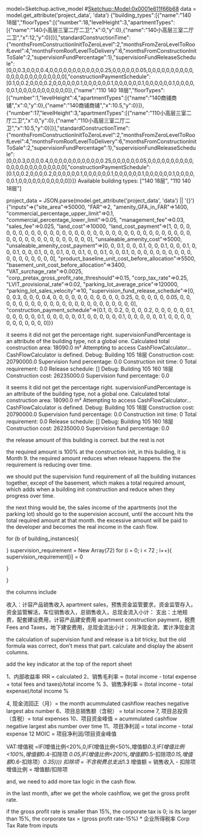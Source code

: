 model=Sketchup.active_model
#<Sketchup::Model:0x0001e611f66b68>
data = model.get_attribute('project_data', 'data')
{"building_types":[{"name":"140 18层","floorTypes":[{"number":18,"levelHeight":3,"apartmentTypes":[{"name":"140小高层三室二厅二卫","x":0,"y":0},{"name":"140小高层三室二厅二卫","x":12,"y":0}]}],"standardConstructionTime":{"monthsFromConstructionInitToZeroLevel":2,"monthsFromZeroLevelToRoofLevel":4,"monthsFromRoofLevelToDelivery":6,"monthsFromConstructionInitToSale":2,"supervisionFundPercentage":1},"supervisionFundReleaseSchedule":[0,0,0.3,0,0,0,0.4,0,0,0,0,0,0,0,0,0,0,0,0.25,0,0,0,0,0,0.05,0,0,0,0,0,0,0,0,0,0,0,0,0,0,0,0,0,0,0,0,0,0,0],"constructionPaymentSchedule":[0.1,0,0.2,0,0,0,0.2,0,0,0,0,0,0.1,0,0,0,0,0,0.1,0,0,0,0,0,0.1,0,0,0,0,0,0.1,0,0,0,0,0,0.1,0,0,0,0,0,0,0,0,0,0,0]},{"name":"110 140 18层","floorTypes":[{"number":1,"levelHeight":4,"apartmentTypes":[{"name":"140商铺商铺","x":0,"y":0},{"name":"140商铺商铺","x":10.5,"y":0}]},{"number":17,"levelHeight":3,"apartmentTypes":[{"name":"110小高层三室二厅二卫","x":0,"y":0},{"name":"110小高层三室二厅二卫","x":10.5,"y":0}]}],"standardConstructionTime":{"monthsFromConstructionInitToZeroLevel":2,"monthsFromZeroLevelToRoofLevel":4,"monthsFromRoofLevelToDelivery":6,"monthsFromConstructionInitToSale":2,"supervisionFundPercentage":1},"supervisionFundReleaseSchedule":[0,0,0.3,0,0,0,0.4,0,0,0,0,0,0,0,0,0,0,0,0.25,0,0,0,0,0,0.05,0,0,0,0,0,0,0,0,0,0,0,0,0,0,0,0,0,0,0,0,0,0,0],"constructionPaymentSchedule":[0.1,0,0.2,0,0,0,0.2,0,0,0,0,0,0.1,0,0,0,0,0,0.1,0,0,0,0,0,0.1,0,0,0,0,0,0.1,0,0,0,0,0,0.1,0,0,0,0,0,0,0,0,0,0,0]}]}
Available building types: ["140 18层", "110 140 18层"]

project_data = JSON.parse(model.get_attribute('project_data', 'data') || '{}')
{"inputs"=>{"site_area"=>50000, "FAR"=>2, "amenity_GFA_in_FAR"=>1400, "commercial_percentage_upper_limit"=>0.1, "commercial_percentage_lower_limit"=>0.05, "management_fee"=>0.03, "sales_fee"=>0.025, "land_cost"=>10000, "land_cost_payment"=>[1, 0, 0, 0, 0, 0, 0, 0, 0, 0, 0, 0, 0, 0, 0, 0, 0, 0, 0, 0, 0, 0, 0, 0, 0, 0, 0, 0, 0, 0, 0, 0, 0, 0, 0, 0, 0, 0, 0, 0, 0, 0, 0, 0, 0, 0, 0, 0], "unsaleable_amenity_cost"=>5000, "unsaleable_amenity_cost_payment"=>[0, 0, 0.1, 0, 0, 0.1, 0, 0, 0.1, 0, 0, 0.1, 0, 0, 0.1, 0, 0, 0.1, 0, 0, 0.1, 0, 0, 0.1, 0, 0, 0.1, 0, 0, 0.1, 0, 0, 0, 0, 0, 0, 0, 0, 0, 0, 0, 0, 0, 0, 0, 0, 0, 0], "product_baseline_unit_cost_before_allocation"=>5500, "basement_unit_cost_before_allocation"=>3400, "VAT_surchage_rate"=>0.0025, "corp_pretax_gross_profit_rate_threshould"=>0.15, "corp_tax_rate"=>0.25, "LVIT_provisional_rate"=>0.02, "parking_lot_average_price"=>120000, "parking_lot_sales_velocity"=>10, "supervision_fund_release_schedule"=>[0, 0, 0.3, 0, 0, 0, 0.4, 0, 0, 0, 0, 0, 0, 0, 0, 0, 0, 0, 0.25, 0, 0, 0, 0, 0, 0.05, 0, 0, 0, 0, 0, 0, 0, 0, 0, 0, 0, 0, 0, 0, 0, 0, 0, 0, 0, 0, 0, 0, 0], "construction_payment_schedule"=>[0.1, 0, 0.2, 0, 0, 0, 0.2, 0, 0, 0, 0, 0, 0.1, 0, 0, 0, 0, 0, 0.1, 0, 0, 0, 0, 0, 0.1, 0, 0, 0, 0, 0, 0.1, 0, 0, 0, 0, 0, 0.1, 0, 0, 0, 0, 0, 0, 0, 0, 0, 0, 0]}}

it seems it did not get the percentage right. supervisionFundPercentage is an attribute of the building type, not a global one. Calculated total construction area: 18090.0 m² Attempting to access CashFlowCalculator... CashFlowCalculator is defined. Debug: Building 105 18层   Construction cost: 20790000.0   Supervision fund percentage: 0.0   Construction init time: 0   Total requirement: 0.0   Release schedule: [] Debug: Building 105 160 18层   Construction cost: 26235000.0   Supervision fund percentage: 0.0

it seems it did not get the percentage right. supervisionFundPercentage is an attribute of the building type, not a global one. Calculated total construction area: 18090.0 m² Attempting to access CashFlowCalculator... CashFlowCalculator is defined. Debug: Building 105 18层   Construction cost: 20790000.0   Supervision fund percentage: 0.0   Construction init time: 0   Total requirement: 0.0   Release schedule: [] Debug: Building 105 160 18层   Construction cost: 26235000.0   Supervision fund percentage: 0.0


the release amount of this building is correct. but the rest is not

the required amount is 100% at the construction init, in this building, it is Month 9. the required amount reduces when release happens. the the requirement is reducing over time. 

we should put the supervision fund requirement of all the building instances together, except of the basement, which makes a total required amount, which adds when a building init construction and reduce when they progress over time. 

the next thing would be, the sales income of the apartments (not the parking lot) should go to the supervision account, until the account hits the total required amount at that month. the excessive amount will be paid to the developer and becomes the real income in the cash flow.


for (b of building_instances){
  

}
supervision_requirement = New Array(72)
for (i = 0; i < 72 ; i++){
  supervision_requirement[i] = 0
  
    
  }

}

the columns include

收入：计容产品销售收入 apartment sales，预售资金监管要求，资金监管存入，资金监管解活，车位销售收入，总销售收入，总现金流入小计：
支出：土地规费，配套建设费用，计容产品建安费用 apartment construction payment，税费 Fees and Taxes，地下建安费用，总现金流出小计；
月净现金流、累计净现金流

the calculation of supervision fund and release is a bit tricky, but the old formula was correct, don't mess that part. calculate and display the absent columns.

add the key indicator at the top of the report sheet

1、内部收益率 IRR = calculated
2、销售毛利率 = (total income - total expense + total fees and taxes)/total income %
3、销售净利率 = (total income - total expense)/total income %

4, 现金流回正（月）= the month acummulated cashflow reaches negative largest abs number
6、项目总销售额（含税） = total income
7, 项目总投资（含税）= total expenses
10、项目资金峰值 = acummulated cashflow negative largest abs number over time
11、项目净利润 = total income - total expense
12 MOIC = 项目净利润/项目资金峰值

VAT:增值税
=IF(增值比例<20%,0,IF(增值比例<50%,增值额*0.3,IF(增值比例<100%,增值额*0.4-扣除项 *0.05,IF(增值比例<200%,增值额*0.5-扣除项*0.15,增值额*0.6-扣除项）*0.35))))
扣除项 = 不含税费总支出*1.3
增值额 = 销售收入 - 扣除项
增值比例 = 增值额/扣除项

and, we need to add more tax logic in the cash flow.

in the last month, after we get the whole cashflow, we get the gross profit rate.

if the gross profit rate is smaller than 15%, the corporate tax is 0; is its larger than 15%,   the corporate tax = (gross profit rate-15%) * 企业所得税率 Corp Tax Rate from inputs